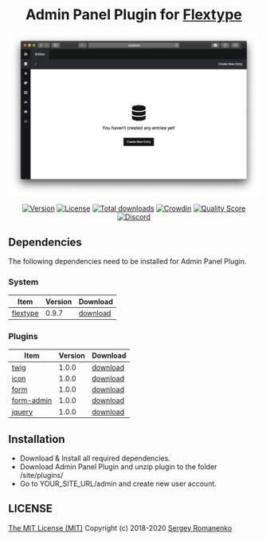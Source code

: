<h1 align="center">Admin Panel Plugin for <a href="http://flextype.org/">Flextype</a></h1>

![preview](preview.png)

<p align="center">
<a href="https://github.com/flextype-plugins/admin/releases"><img alt="Version" src="https://img.shields.io/github/release/flextype-plugins/admin.svg?label=version"></a> <a href="https://github.com/flextype-plugins/admin"><img src="https://img.shields.io/badge/license-MIT-blue.svg" alt="License"></a> <a href="https://github.com/flextype-plugins/admin"><img src="https://img.shields.io/github/downloads/flextype-plugins/admin/total.svg?colorB=blue" alt="Total downloads"></a> <a href="https://crowdin.com/project/flextype-admin"><img src="https://d322cqt584bo4o.cloudfront.net/flextype/localized.svg" alt="Crowdin"></a> <a href="https://scrutinizer-ci.com/g/flextype-plugins/admin?branch=master"><img src="https://img.shields.io/scrutinizer/g/flextype-plugins/admin.svg?branch=master" alt="Quality Score"></a> <a href=""><img src="https://img.shields.io/discord/423097982498635778.svg?logo=discord&colorB=728ADA&label=Discord%20Chat" alt="Discord"></a>
</p>

## Dependencies

The following dependencies need to be installed for Admin Panel Plugin.

### System

| Item | Version | Download |
|---|---|---|
| [flextype](https://github.com/flextype/flextype) | 0.9.7 | [download](https://github.com/flextype/flextype/releases/download/v0.9.7/flextype-0.9.7.zip) |

### Plugins

| Item | Version | Download |
|---|---|---|
| [twig](https://github.com/flextype-plugins/twig) | 1.0.0 | [download](https://github.com/flextype-plugins/twig/releases/download/v1.0.0/twig-1.0.0.zip) |
| [icon](https://github.com/flextype-plugins/icon) | 1.0.0 | [download](https://github.com/flextype-plugins/icon/releases/download/v1.0.0/icon-1.0.0.zip) |
| [form](https://github.com/flextype-plugins/form) | 1.0.0 | [download](https://github.com/flextype-plugins/form/releases/download/v1.0.0/form-1.0.0.zip) |
| [form-admin](https://github.com/flextype-plugins/form-admin) | 1.0.0 | [download](https://github.com/flextype-plugins/form-admin/releases/download/v1.0.0/form-admin-1.0.0.zip) |
| [jquery](https://github.com/flextype-plugins/jquery) | 1.0.0 | [download](https://github.com/flextype-plugins/jquery/releases/download/v1.0.0/jquery-1.0.0.zip) |

## Installation

* Download & Install all required dependencies.
* Download Admin Panel Plugin and unzip plugin to the folder /site/plugins/
* Go to YOUR_SITE_URL/admin and create new user account.

## LICENSE
[The MIT License (MIT)](https://github.com/flextype-plugins/admin/blob/master/LICENSE.txt)
Copyright (c) 2018-2020 [Sergey Romanenko](https://github.com/Awilum)
